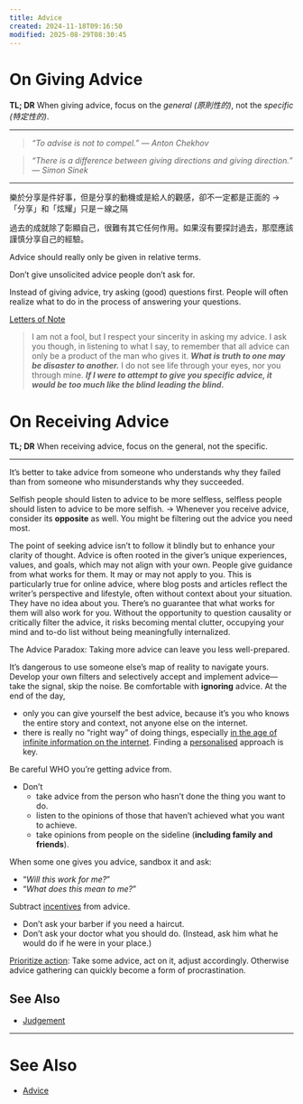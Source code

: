 ```yaml
---
title: Advice
created: 2024-11-18T09:16:50
modified: 2025-08-29T08:30:45
---
```


# On Giving Advice

**TL; DR** When giving advice, focus on the _general (原則性的)_, not the _specific (特定性的)_.

---

> _“To advise is not to compel.” — Anton Chekhov_

> _“There is a difference between giving directions and giving direction.” — Simon Sinek_

---

樂於分享是件好事，但是分享的動機或是給人的觀感，卻不一定都是正面的 → 「分享」和「炫耀」只是ㄧ線之隔

過去的成就除了彰顯自己，很難有其它任何作用。如果沒有要探討過去，那麼應該謹慎分享自己的經驗。

Advice should really only be given in relative terms.

Don’t give unsolicited advice people don’t ask for.

Instead of giving advice, try asking (good) questions first. People will often realize what to do in the process of answering your questions.

 [Letters of Note](https://fantastic-ounce-694.notion.site/Hunter-S-Thompson-on-Finding-Your-Life-Purpose-beca85a66c624275b80ffb4faae2b44c)

> I am not a fool, but I respect your sincerity in asking my advice. I ask you though, in listening to what I say, to remember that all advice can only be a product of the man who gives it. _**What is truth to one may be disaster to another.**_ I do not see life through your eyes, nor you through mine. _**If I were to attempt to give you specific advice, it would be too much like the blind leading the blind.**_

# On Receiving Advice

**TL; DR** When receiving advice, focus on the general, not the specific.

---

It’s better to take advice from someone who understands why they failed than from someone who misunderstands why they succeeded.

Selfish people should listen to advice to be more selfless, selfless people should listen to advice to be more selfish. → Whenever you receive advice, consider its **opposite** as well. You might be filtering out the advice you need most.

The point of seeking advice isn’t to follow it blindly but to enhance your clarity of thought. Advice is often rooted in the giver’s unique experiences, values, and goals, which may not align with your own. People give guidance from what works for them. It may or may not apply to you. This is particularly true for online advice, where blog posts and articles reflect the writer’s perspective and lifestyle, often without context about your situation. They have no idea about you. There’s no guarantee that what works for them will also work for you. Without the opportunity to question causality or critically filter the advice, it risks becoming mental clutter, occupying your mind and to-do list without being meaningfully internalized.

The Advice Paradox: Taking more advice can leave you less well-prepared.

It’s dangerous to use someone else’s map of reality to navigate yours. Develop your own filters and selectively accept and implement advice—take the signal, skip the noise. Be comfortable with **ignoring** advice. At the end of the day,

* only you can give yourself the best advice, because it’s you who knows the entire story and context, not anyone else on the internet.
* there is really no “right way” of doing things, especially [in the age of infinite information on the internet](Information%20Overwhelm.md). Finding a [personalised](mastering-yourself-is-superpower.md) approach is key.

Be careful WHO you’re getting advice from.

* Don’t
	* take advice from the person who hasn’t done the thing you want to do.
	* listen to the opinions of those that haven’t achieved what you want to achieve.
	* take opinions from people on the sideline (**including family and friends**).

When some one gives you advice, sandbox it and ask:

* “_Will this work for me?_”
* “_What does this mean to me?_”

Subtract [incentives](incentives.md) from advice.

* Don’t ask your barber if you need a haircut.
* Don’t ask your doctor what you should do. (Instead, ask him what he would do if he were in your place.)

[Prioritize action](cultivate-a-strong-bias-towards-action.md): Take some advice, act on it, adjust accordingly. Otherwise advice gathering can quickly become a form of procrastination.

## See Also

* [Judgement](Judgement.md)

---

# See Also

* [Advice](advice.md)
